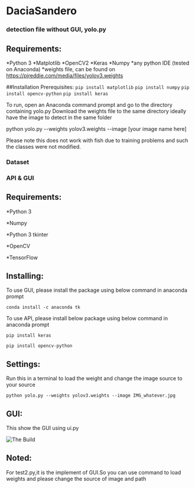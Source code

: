 # DaciaSandero

### detection file without GUI, yolo.py

## Requirements:
*Python 3
*Matplotlib
*OpenCV2
*Keras
*Numpy
*any python IDE (tested on Anaconda)
*weights file, can be found on https://pjreddie.com/media/files/yolov3.weights

##Installation
Prerequisites:
```pip install matplotlib```
```pip install numpy```
```pip install opencv-python```
```pip install keras```

To run, open an Anaconda command prompt and go to the directory containing yolo.py
Download the weights file to the same directory
ideally have the image to detect in the same folder

python yolo.py --weights yolov3.weights --image [your image name here]

Please note this does not work with fish due to training problems and such the classes were not modified.


### Dataset


### API & GUI
## Requirements: 
*Python 3

*Numpy

*Python 3 tkinter

*OpenCV

*TensorFlow
 
## Installing:
To use GUI, please install the package using below command in anaconda prompt 

```conda install -c anaconda tk```


To use API, please install below package using below command in anaconda prompt

```pip install keras```

```pip install opencv-python```

## Settings:
Run this in a terminal to load the weight and change the image source to your source 

```python yolo.py --weights yolov3.weights --image IMG_whatever.jpg```

## GUI:
This show the GUI using ui.py

![The Build](./ui.PNG?raw=true)

## Noted:
For test2.py,it is the implement of GUI.So you can use command to load weights and please change the source of image and path 

